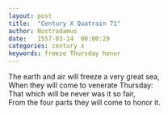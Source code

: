 ```yaml
---
layout: post
title:  "Century X Quatrain 71"
author: Nostradamus
date:   1557-03-14  00:00:29
categories: century x
keywords: freeze Thursday honor
---
```

The earth and air will freeze a very great sea,  
When they will come to venerate Thursday:  
That which will be never was it so fair,  
From the four parts they will come to honor it.
